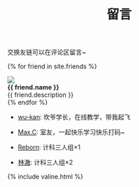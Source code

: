 ﻿---
layout: page
title: 留言
---
交换友链可以在评论区留言~

{% for friend in site.friends %}
<div class="card">
<a class="card-portrait" href="{{ friend.src }}"><img src="{{ friend.portrait }}"></a>
<div class="card-information"><strong>{{ friend.name }}</strong><br>{{ friend.description }}</div>
</div>
{% endfor %}

- [wu-kan](https://wu-kan.github.io): 坎爷学长，在线教学，带我起飞

- [Max.C](https://437436999.github.io): 室友，一起快乐学习快乐打码~

- [Reborn](https://KomicaReborn.github.io): 计科三人组×1

- [林澈](https://52hert-z.github.io): 计科三人组×2

{% include valine.html %}
